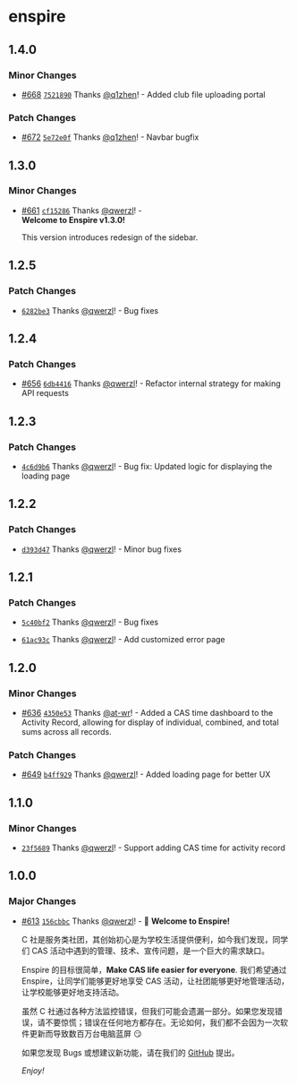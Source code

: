 # enspire

## 1.4.0

### Minor Changes

- [#668](https://github.com/Computerization/Enspire/pull/668) [`7521890`](https://github.com/Computerization/Enspire/commit/75218909c3773369b6e44bcb196c576423e007dd) Thanks [@q1zhen](https://github.com/q1zhen)! - Added club file uploading portal

### Patch Changes

- [#672](https://github.com/Computerization/Enspire/pull/672) [`5e72e0f`](https://github.com/Computerization/Enspire/commit/5e72e0feb4632739cf1c5b37774e7051f7e706ad) Thanks [@q1zhen](https://github.com/q1zhen)! - Navbar bugfix

## 1.3.0

### Minor Changes

- [#661](https://github.com/Computerization/Enspire/pull/661) [`cf15286`](https://github.com/Computerization/Enspire/commit/cf15286f6ed93fabf5d68620e2cb79f1d0c619b5) Thanks [@qwerzl](https://github.com/qwerzl)! - <br />
  **Welcome to Enspire v1.3.0!**

  This version introduces redesign of the sidebar.

## 1.2.5

### Patch Changes

- [`6282be3`](https://github.com/Computerization/Enspire/commit/6282be350506d88a4188daf62dfe2f5240623992) Thanks [@qwerzl](https://github.com/qwerzl)! - Bug fixes

## 1.2.4

### Patch Changes

- [#656](https://github.com/Computerization/Enspire/pull/656) [`6db4416`](https://github.com/Computerization/Enspire/commit/6db4416a1c22a37b6a00bd188702fb49c028d6aa) Thanks [@qwerzl](https://github.com/qwerzl)! - Refactor internal strategy for making API requests

## 1.2.3

### Patch Changes

- [`4c6d9b6`](https://github.com/Computerization/Enspire/commit/4c6d9b623126b7e65adf7be94269e1fafba52d6f) Thanks [@qwerzl](https://github.com/qwerzl)! - Bug fix: Updated logic for displaying the loading page

## 1.2.2

### Patch Changes

- [`d393d47`](https://github.com/Computerization/Enspire/commit/d393d47ee573cca82163aaad3b7ea19550a9e23b) Thanks [@qwerzl](https://github.com/qwerzl)! - Minor bug fixes

## 1.2.1

### Patch Changes

- [`5c40bf2`](https://github.com/Computerization/Enspire/commit/5c40bf23883d39d5ec6b3d23a293c599f90c1324) Thanks [@qwerzl](https://github.com/qwerzl)! - Bug fixes

- [`61ac93c`](https://github.com/Computerization/Enspire/commit/61ac93c4a9b9aa5cabebda94efc1a9ef0346b659) Thanks [@qwerzl](https://github.com/qwerzl)! - Add customized error page

## 1.2.0

### Minor Changes

- [#636](https://github.com/Computerization/Enspire/pull/636) [`4350e53`](https://github.com/Computerization/Enspire/commit/4350e534ebd9afe1a253cdbc198eae7932d26e73) Thanks [@at-wr](https://github.com/at-wr)! - Added a CAS time dashboard to the Activity Record, allowing for display of individual, combined, and total sums across all records.

### Patch Changes

- [#649](https://github.com/Computerization/Enspire/pull/649) [`b4ff929`](https://github.com/Computerization/Enspire/commit/b4ff929c22ff21601581a76cedfe4fd4f62cc729) Thanks [@qwerzl](https://github.com/qwerzl)! - Added loading page for better UX

## 1.1.0

### Minor Changes

- [`23f5689`](https://github.com/Computerization/Enspire/commit/23f5689cbd6e815c8bd9c8834be89aacd970954c) Thanks [@qwerzl](https://github.com/qwerzl)! - Support adding CAS time for activity record

## 1.0.0

### Major Changes

- [#613](https://github.com/Computerization/Enspire/pull/613) [`156cbbc`](https://github.com/Computerization/Enspire/commit/156cbbc31872505ec23391a1511cbdabe5621a76) Thanks [@qwerzl](https://github.com/qwerzl)! - 👋 **Welcome to Enspire!**

  C 社是服务类社团，其创始初心是为学校生活提供便利，如今我们发现，同学们 CAS 活动中遇到的管理、技术、宣传问题，是一个巨大的需求缺口。

  Enspire 的目标很简单，**Make CAS life easier for everyone**. 我们希望通过 Enspire，让同学们能够更好地享受 CAS 活动，让社团能够更好地管理活动，让学校能够更好地支持活动。

  虽然 C 社通过各种方法监控错误，但我们可能会遗漏一部分。如果您发现错误，请不要惊慌；错误在任何地方都存在。无论如何，我们都不会因为一次软件更新而导致数百万台电脑蓝屏 😏

  如果您发现 Bugs 或想建议新功能，请在我们的 [GitHub](https://github.com/Computerization/Enspire/discussions/) 提出。

  _Enjoy!_

